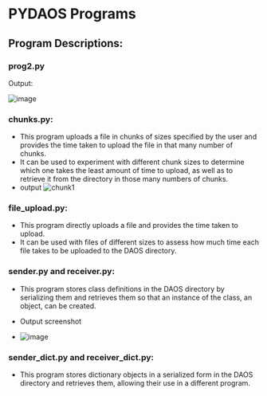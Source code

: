 # PYDAOS Programs

## Program Descriptions:

### prog2.py
Output:


![image](https://github.com/HPE-MSRIT-CSE-2024/PYDAOS-Programs/assets/164491690/13d70962-d687-47f1-9d10-828d55dbf3d3)


### chunks.py:
- This program uploads a file in chunks of sizes specified by the user and provides the time taken to upload the file in that many number of chunks. 
- It can be used to experiment with different chunk sizes to determine which one takes the least amount of time to upload, as well as to retrieve it from the directory in those many numbers of chunks.
- output
  ![chunk1](https://github.com/HPE-MSRIT-CSE-2024/PYDAOS-Programs/assets/164491690/2c0a638a-d365-4c29-b406-364257fcd6b8)


### file_upload.py:
- This program directly uploads a file and provides the time taken to upload. 
- It can be used with files of different sizes to assess how much time each file takes to be uploaded to the DAOS directory.

### sender.py and receiver.py:
- This program stores class definitions in the DAOS directory by serializing them and retrieves them so that an instance of the class, an object, can be created.

- Output screenshot
- 
  ![image](https://github.com/HPE-MSRIT-CSE-2024/PYDAOS-Programs/assets/164491690/5e8dae4f-4be0-4648-a596-2d64b5337699)


### sender_dict.py and receiver_dict.py:
- This program stores dictionary objects in a serialized form in the DAOS directory and retrieves them, allowing their use in a different program.
